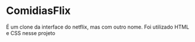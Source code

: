# ComidiasFlix
É um clone da interface do netflix, mas com outro nome. Foi utilizado HTML e CSS nesse projeto
